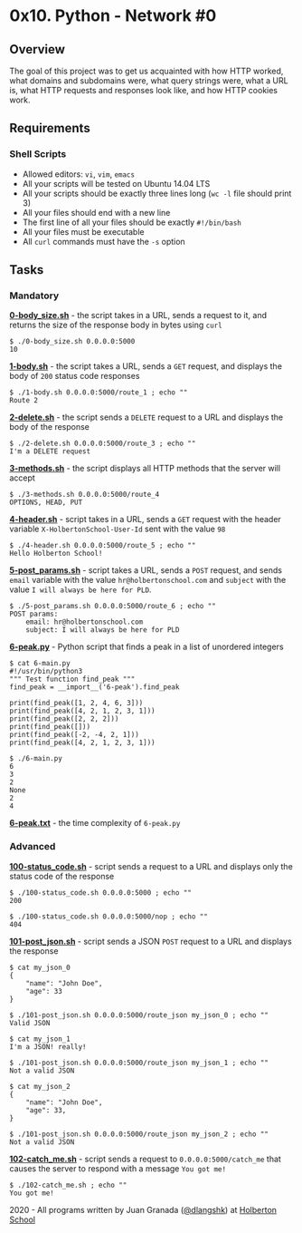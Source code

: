 # 0x10. Python - Network #0

## Overview
The goal of this project was to get us acquainted with how HTTP worked, what domains and subdomains were, what query strings were, what a URL is, what HTTP requests and responses look like, and how HTTP cookies work.

## Requirements
### Shell Scripts
* Allowed editors: `vi`, `vim`, `emacs`
* All your scripts will be tested on Ubuntu 14.04 LTS
* All your scripts should be exactly three lines long (`wc -l` file should print 3)
* All your files should end with a new line
* The first line of all your files should be exactly `#!/bin/bash`
* All your files must be executable
* All `curl` commands must have the `-s` option

## Tasks
### Mandatory
**[0-body_size.sh](0-body_size.sh)** - the script takes in a URL, sends a request to it, and returns the size of the response body in bytes using `curl`
```
$ ./0-body_size.sh 0.0.0.0:5000
10
```

**[1-body.sh](1-body.sh)** - the script takes a URL, sends a `GET` request, and displays the body of `200` status code responses
```
$ ./1-body.sh 0.0.0.0:5000/route_1 ; echo ""
Route 2
```

**[2-delete.sh](2-delete.sh)** - the script sends a `DELETE` request to a URL and displays the body of the response
```
$ ./2-delete.sh 0.0.0.0:5000/route_3 ; echo ""
I'm a DELETE request
```

**[3-methods.sh](3-methods.sh)** - the script displays all HTTP methods that the server will accept
```
$ ./3-methods.sh 0.0.0.0:5000/route_4
OPTIONS, HEAD, PUT
```

**[4-header.sh](4-header.sh)** - script takes in a URL, sends a `GET` request with the header variable `X-HolbertonSchool-User-Id` sent with the value `98`
```
$ ./4-header.sh 0.0.0.0:5000/route_5 ; echo ""
Hello Holberton School!
```

**[5-post_params.sh](5-post_params.sh)** - script takes a URL, sends a `POST` request, and sends `email` variable with the value `hr@holbertonschool.com` and `subject` with the value `I will always be here for PLD`.
```
$ ./5-post_params.sh 0.0.0.0:5000/route_6 ; echo ""
POST params:
    email: hr@holbertonschool.com
    subject: I will always be here for PLD
```

**[6-peak.py](6-peak.py)** - Python script that finds a peak in a list of unordered integers
```
$ cat 6-main.py
#!/usr/bin/python3
""" Test function find_peak """
find_peak = __import__('6-peak').find_peak

print(find_peak([1, 2, 4, 6, 3]))
print(find_peak([4, 2, 1, 2, 3, 1]))
print(find_peak([2, 2, 2]))
print(find_peak([]))
print(find_peak([-2, -4, 2, 1]))
print(find_peak([4, 2, 1, 2, 3, 1]))

$ ./6-main.py
6
3
2
None
2
4
```

**[6-peak.txt](6-peak.txt)** - the time complexity of `6-peak.py`

### Advanced

**[100-status_code.sh](100-status_code.sh)** - script sends a request to a URL and displays only the status code of the response
```
$ ./100-status_code.sh 0.0.0.0:5000 ; echo ""
200

$ ./100-status_code.sh 0.0.0.0:5000/nop ; echo ""
404
```

**[101-post_json.sh](101-post_json.sh)** - script sends a JSON `POST` request to a URL and displays the response
```
$ cat my_json_0
{
    "name": "John Doe",
    "age": 33
}

$ ./101-post_json.sh 0.0.0.0:5000/route_json my_json_0 ; echo ""
Valid JSON

$ cat my_json_1
I'm a JSON! really!

$ ./101-post_json.sh 0.0.0.0:5000/route_json my_json_1 ; echo ""
Not a valid JSON

$ cat my_json_2
{
    "name": "John Doe",
    "age": 33,
}

$ ./101-post_json.sh 0.0.0.0:5000/route_json my_json_2 ; echo ""
Not a valid JSON
```

**[102-catch_me.sh](102-catch_me.sh)** - script sends a request to `0.0.0.0:5000/catch_me` that causes the server to respond with a message `You got me!`
```
$ ./102-catch_me.sh ; echo ""
You got me!
```

2020 - All programs written by Juan Granada ([@dlangshk](https://twitter.com/juangraram)) at [Holberton School](https://www.holbertonschool.com/)